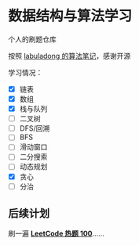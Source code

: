 # 数据结构与算法学习

个人的刷题仓库

按照 [labuladong 的算法笔记](https://labuladong.online/algo/)，感谢开源

学习情况：

- [x] 链表
- [x] 数组
- [x] 栈与队列
- [ ] 二叉树
- [ ] DFS/回溯
- [ ] BFS
- [ ] 滑动窗口
- [ ] 二分搜索
- [ ] 动态规划
- [x] 贪心
- [ ] 分治

## 后续计划

刷一遍 [**LeetCode 热题 100**](https://leetcode.cn/studyplan/top-100-liked/)......
